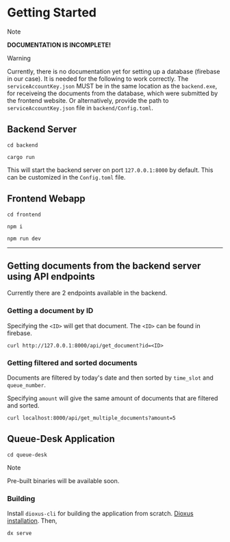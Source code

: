 # Getting Started

> [!NOTE]
> **DOCUMENTATION IS INCOMPLETE!**

> [!WARNING]
> Currently, there is no documentation yet for setting up a database (firebase in our case). It is needed for the following to work correctly.
> The `serviceAccountKey.json` MUST be in the same location as the `backend.exe`, for receiveing the documents from the database, which were
> submitted by the frontend website. Or alternatively, provide the path to `serviceAccountKey.json` file in `backend/Config.toml`.

## Backend Server
```
cd backend
```

```
cargo run
```

This will start the backend server on port  `127.0.0.1:8000` by default. This can be customized in the `Config.toml` file.

## Frontend Webapp
```
cd frontend
```

```
npm i
```

```
npm run dev
```

---

## Getting documents from the backend server using API endpoints
Currently there are 2 endpoints available in the backend.

### Getting a document by ID
Specifying the `<ID>` will get that document. The `<ID>` can be found in firebase.

```
curl http://127.0.0.1:8000/api/get_document?id=<ID>
```

### Getting filtered and sorted documents
Documents are filtered by today's date and then sorted by `time_slot` and `queue_number`.

Specifying `amount` will give the same amount of documents that are filtered and sorted.

```
curl localhost:8000/api/get_multiple_documents?amount=5
```

## Queue-Desk Application
```
cd queue-desk
```

> [!NOTE]
> Pre-built binaries will be available soon.

### Building
Install `dioxus-cli` for building the application from scratch. [Dioxus installation](https://dioxuslabs.com/learn/0.6/getting_started/#install-the-dioxus-cli). Then,

```
dx serve
```

